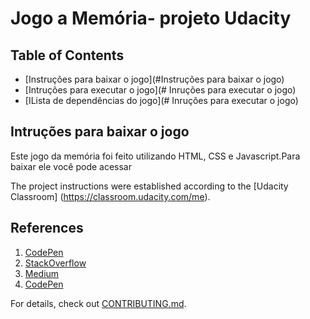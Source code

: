 # Jogo a Memória- projeto Udacity

## Table of Contents

* [Instruções para baixar o jogo](#Instruções para baixar o jogo)
* [Intruções para executar o jogo](# Inruções para executar o jogo)
* [ILista de dependências do jogo](# Inruções para executar o jogo)

## Intruções para baixar o jogo
Este jogo da memória foi feito utilizando HTML, CSS e Javascript.Para baixar ele você pode acessar 


The project instructions were established according to the [Udacity Classroom]
(https://classroom.udacity.com/me).

## References
1.  [CodePen](https://codepen.io/natewiley/pen/HBrbL)
2.  [StackOverflow](https://stackoverflow.com/questions/2450954/how-to-randomize-shuffle-a-javascript-array)
3.  [Medium](https://medium.com/code-sketch/jogo-da-memoria-em-vanilla-javascript-6129e5eac7a5)
1.  [CodePen](https://codepen.io/Caysle/pen/aYYKRp)

For details, check out [CONTRIBUTING.md](CONTRIBUTING.md).
